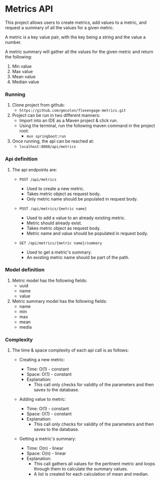 # Metrics API
This project allows users to create metrics, 
add values to a metric, and request a summary
of all the values for a given metric. 

A metric is a key value pair, with the key being a string and the value a number.

A metric summary will gather all the values for
the given metric and return the following: 
1. Min value
2. Max value
3. Mean value
4. Median value

### Running
1. Clone project from github:
    - `https://github.com/gmcolon/flexengage-metrics.git`
2. Project can be run in two different manners:
    - Import into an IDE as a Maven project & click run.
    - Using the terminal, run the following maven command in the project root:
        - `mvn springboot:run`
3. Once running, the api can be reached at:
    - `localhost:8080/api/metrics`   


### Api definition
1. The api endpoints are:
    - `POST /api/metrics` 
        - Used to create a new metric. 
        - Takes metric object as request body.
        - Only metric name should be populated in request body.
        
    - `POST /api/metrics/{metric name}`
        - Used to add a value to an already existing metric.
        - Metric should already exist. 
        - Takes metric object as request body.
        - Metric name and value should be populated in request body.
        
    - `GET /api/metrics/{metric name}/summary`
        - Used to get a metric's summary.
        - An existing metric name should be part of the path.
        
### Model definition
1. Metric model has the following fields:
    - uuid
    - name
    - value
2. Metric summary model has the following fields:
    - name
    - min
    - max
    - mean 
    - media    
    
### Complexity
1. The time & space complexity of each api call is as follows:
    - Creating a new metric:
        - Time: O(1) - constant
        - Space: O(1) - constant
        - Explanation:
            - This call only checks for validity of the parameters 
            and then saves to the database.
        
    - Adding value to metric:
        - Time: O(1) - constant
        - Space: O(1) - constant
        - Explanation:
            - This call only checks for validity of the parameters 
            and then saves to the database.
        
    - Getting a metric's summary:
        - Time: O(n) - linear
        - Space: O(n) - linear
        - Explanation:
            - This call gathers all values for the pertinent metric and
            loops through them to calculate the summary values. 
            - A list is created for each calculation of mean and median.  
        
